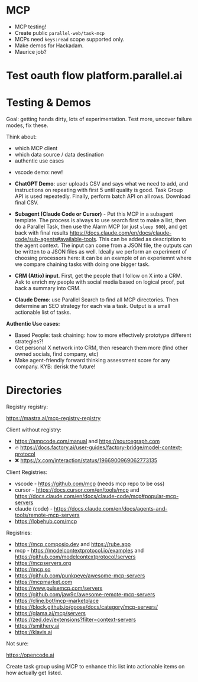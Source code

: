 # MCP

- MCP testing!
- Create public `parallel-web/task-mcp`
- MCPs need `keys:read` scope supported only.
- Make demos for Hackadam.
- Maurice job?

# Test oauth flow platform.parallel.ai

# Testing & Demos

Goal: getting hands dirty, lots of experimentation. Test more, uncover failure modes, fix these.

Think about:

- which MCP client
- which data source / data destination
- authentic use cases

<!-- It's demo time. The thing fucking works! Ideally I make highly authentic demos that show the benefit and experimental process. This is a testing ground. The ones that get engagement can be turned into professional blogs with more enterprise use-case -->

- vscode demo: new!

- **ChatGPT Demo**: user uploads CSV and says what we need to add, and instructions on repeating with first 5 until quality is good. Task Group API is used repeatedly. Finally, perform batch API on all rows. Download final CSV.

- **Subagent (Claude Code or Cursor)** - Put this MCP in a subagent template. The process is always to use search first to make a list, then do a Parallel Task, then use the Alarm MCP (or just `sleep 900`), and get back with final results https://docs.claude.com/en/docs/claude-code/sub-agents#available-tools. This can be added as description to the agent context. The input can come from a JSON file, the outputs can be written to a JSON files as well. Ideally we perform an experiment of choosing processors here: it can be an example of an experiemnt where we compare chaining tasks with doing one bigger task.

- **CRM (Attio) input**. First, get the people that I follow on X into a CRM. Ask to enrich my people with social media based on logical proof, put back a summary into CRM.

- **Claude Demo**: use Parallel Search to find all MCP directories. Then determine an SEO strategy for each via a task. Output is a small actionable list of tasks.

**Authentic Use cases:**

- Based People: task chaining: how to more effectively prototype different strategies?!
- Get personal X network into CRM, then research them more (find other owned socials, find company, etc)
- Make agent-friendly forward thinking assessment score for any company. KYB: derisk the future!

# Directories

Registry registry:

https://mastra.ai/mcp-registry-registry

Client without registry:

- https://ampcode.com/manual and https://sourcegraph.com
- 🔥 https://docs.factory.ai/user-guides/factory-bridge/model-context-protocol
- ❌ https://x.com/interaction/status/1966900969062773135

Client Registries:

- vscode - https://github.com/mcp (needs mcp repo to be oss)
- cursor - https://docs.cursor.com/en/tools/mcp and https://docs.claude.com/en/docs/claude-code/mcp#popular-mcp-servers
- claude (code) - https://docs.claude.com/en/docs/agents-and-tools/remote-mcp-servers
- https://lobehub.com/mcp

Registries:

- https://mcp.composio.dev and https://rube.app
- mcp - https://modelcontextprotocol.io/examples and https://github.com/modelcontextprotocol/servers
- https://mcpservers.org
- https://mcp.so
- https://github.com/punkpeye/awesome-mcp-servers
- https://mcpmarket.com
- https://www.pulsemcp.com/servers
- https://github.com/jaw9c/awesome-remote-mcp-servers
- https://cline.bot/mcp-marketplace
- https://block.github.io/goose/docs/category/mcp-servers/
- https://glama.ai/mcp/servers
- https://zed.dev/extensions?filter=context-servers
- https://smithery.ai
- https://klavis.ai

Not sure:

https://opencode.ai

Create task group using MCP to enhance this list into actionable items on how actually get listed.
